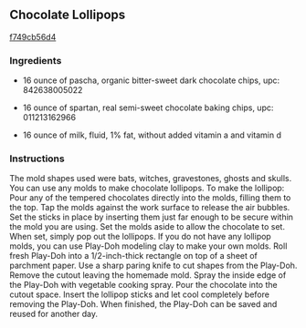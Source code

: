 ## Chocolate Lollipops

[f749cb56d4](http://www.foodnetwork.com/recipes/chocolate-lollipops-recipe2.html)

### Ingredients

 - 16 ounce of pascha, organic bitter-sweet dark chocolate chips, upc: 842638005022

 - 16 ounce of spartan, real semi-sweet chocolate baking chips, upc: 011213162966

 - 16 ounce of milk, fluid, 1% fat, without added vitamin a and vitamin d

### Instructions

The mold shapes used were bats, witches, gravestones, ghosts and skulls. You can use any molds to make chocolate lollipops. To make the lollipop: Pour any of the tempered chocolates directly into the molds, filling them to the top. Tap the molds against the work surface to release the air bubbles. Set the sticks in place by inserting them just far enough to be secure within the mold you are using. Set the molds aside to allow the chocolate to set. When set, simply pop out the lollipops. If you do not have any lollipop molds, you can use Play-Doh modeling clay to make your own molds. Roll fresh Play-Doh into a 1/2-inch-thick rectangle on top of a sheet of parchment paper. Use a sharp paring knife to cut shapes from the Play-Doh. Remove the cutout leaving the homemade mold. Spray the inside edge of the Play-Doh with vegetable cooking spray. Pour the chocolate into the cutout space. Insert the lollipop sticks and let cool completely before removing the Play-Doh. When finished, the Play-Doh can be saved and reused for another day.